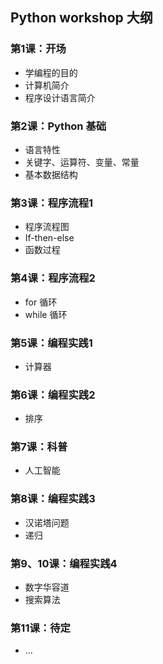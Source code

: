 ## Python workshop 大纲



### 第1课：开场

- 学编程的目的
- 计算机简介
- 程序设计语言简介



### 第2课：Python 基础

- 语言特性
- 关键字、运算符、变量、常量
- 基本数据结构



### 第3课：程序流程1

- 程序流程图
- If-then-else
- 函数过程



### 第4课：程序流程2

- for 循环
- while 循环



### 第5课：编程实践1

- 计算器



### 第6课：编程实践2

- 排序



### 第7课：科普

- 人工智能



### 第8课：编程实践3

- 汉诺塔问题
- 递归



### 第9、10课：编程实践4

- 数字华容道
- 搜索算法



### 第11课：待定

- ... 

